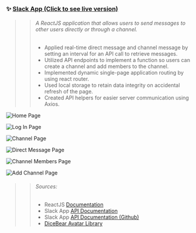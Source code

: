 ### ✨ [Slack App (Click to see live version)](https://avi-slack-app.vercel.app/)

>> ###### *A  ReactJS application that allows users to send messages to other users directly or through a channel.*
>> - Applied real-time direct message and channel message by setting an interval for an API call to retrieve messages.
>> - Utilized API endpoints to implement a function so users can create a channel and add members to the channel.
>> - Implemented dynamic single-page application routing by using react router.
>> - Used local storage to retain data integrity on accidental refresh of the page.
>> - Created API helpers for easier server communication using Axios.

![Home Page](screenshots/home.png)

![Log In Page](screenshots/login.png)

![Channel Page](screenshots/channel.png)

![Direct Message Page](screenshots/dm.png) 

![Channel Members Page](screenshots/members.png)

![Add Channel Page](screenshots/addchannel.png)

>> ###### Sources:
>> - ReactJS [Documentation](https://reactjs.org/docs/getting-started.html)
>> - Slack App [API Documentation](https://docs.philacctguide.xyz/)
>> - Slack App [API Documentation (Github)](https://gist.github.com/maurusrv/990fd96beb30272cbfd411ace222f355)
>> - [DiceBear Avatar Library](https://avatars.dicebear.com/)
